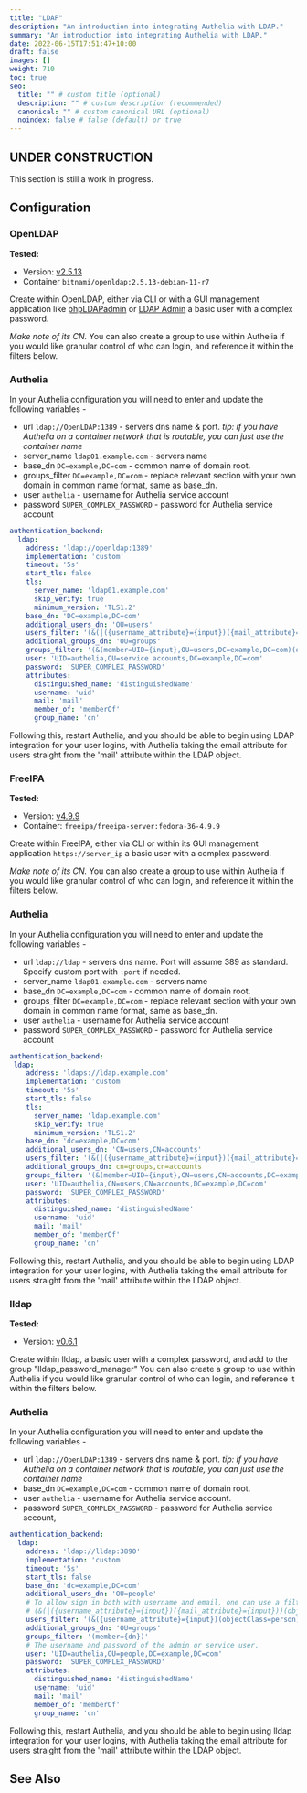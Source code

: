 ```yaml
---
title: "LDAP"
description: "An introduction into integrating Authelia with LDAP."
summary: "An introduction into integrating Authelia with LDAP."
date: 2022-06-15T17:51:47+10:00
draft: false
images: []
weight: 710
toc: true
seo:
  title: "" # custom title (optional)
  description: "" # custom description (recommended)
  canonical: "" # custom canonical URL (optional)
  noindex: false # false (default) or true
---
```


## UNDER CONSTRUCTION

This section is still a work in progress.

## Configuration

### OpenLDAP

**Tested:**
* Version: [v2.5.13](https://www.openldap.org/software/release/announce_lts.html)
* Container `bitnami/openldap:2.5.13-debian-11-r7`

Create within OpenLDAP, either via CLI or with a GUI management application like
[phpLDAPadmin](http://phpldapadmin.sourceforge.net/wiki/index.php/Main_Page) or [LDAP Admin](http://www.ldapadmin.org/)
a basic user with a complex password.

*Make note of its CN.* You can also create a group to use within Authelia if you would like granular control of who can
login, and reference it within the filters below.

### Authelia

In your Authelia configuration you will need to enter and update the following variables -
* url `ldap://OpenLDAP:1389` - servers dns name & port.
  *tip: if you have Authelia on a container network that is routable, you can just use the container name*
* server_name `ldap01.example.com` - servers name
* base_dn `DC=example,DC=com` - common name of domain root.
* groups_filter `DC=example,DC=com` - replace relevant section with your own domain in common name format, same as base_dn.
* user `authelia` - username for Authelia service account
* password `SUPER_COMPLEX_PASSWORD` - password for Authelia service account

```yaml {title="configuration.yml"}
authentication_backend:
  ldap:
    address: 'ldap://openldap:1389'
    implementation: 'custom'
    timeout: '5s'
    start_tls: false
    tls:
      server_name: 'ldap01.example.com'
      skip_verify: true
      minimum_version: 'TLS1.2'
    base_dn: 'DC=example,DC=com'
    additional_users_dn: 'OU=users'
    users_filter: '(&(|({username_attribute}={input})({mail_attribute}={input}))(objectClass=person))'
    additional_groups_dn: 'OU=groups'
    groups_filter: '(&(member=UID={input},OU=users,DC=example,DC=com)(objectClass=groupOfNames))'
    user: 'UID=authelia,OU=service accounts,DC=example,DC=com'
    password: 'SUPER_COMPLEX_PASSWORD'
    attributes:
      distinguished_name: 'distinguishedName'
      username: 'uid'
      mail: 'mail'
      member_of: 'memberOf'
      group_name: 'cn'
```
Following this, restart Authelia, and you should be able to begin using LDAP integration for your user logins, with
Authelia taking the email attribute for users straight from the 'mail' attribute within the LDAP object.

### FreeIPA

**Tested:**
* Version: [v4.9.9](https://www.freeipa.org/page/Releases/4.9.9)
* Container: `freeipa/freeipa-server:fedora-36-4.9.9`

Create within FreeIPA, either via CLI or within its GUI management application `https://server_ip` a basic user with a
complex password.

*Make note of its CN.* You can also create a group to use within Authelia if you would like granular control of who can
login, and reference it within the filters below.

### Authelia

In your Authelia configuration you will need to enter and update the following variables -
* url `ldap://ldap` - servers dns name. Port will assume 389 as standard. Specify custom port with `:port` if needed.
* server_name `ldap01.example.com` - servers name
* base_dn `DC=example,DC=com` - common name of domain root.
* groups_filter `DC=example,DC=com` - replace relevant section with your own domain in common name format, same as base_dn.
* user `authelia` - username for Authelia service account
* password `SUPER_COMPLEX_PASSWORD` - password for Authelia service account

```yaml {title="configuration.yml"}
authentication_backend:
 ldap:
    address: 'ldaps://ldap.example.com'
    implementation: 'custom'
    timeout: '5s'
    start_tls: false
    tls:
      server_name: 'ldap.example.com'
      skip_verify: true
      minimum_version: 'TLS1.2'
    base_dn: 'dc=example,DC=com'
    additional_users_dn: 'CN=users,CN=accounts'
    users_filter: '(&(|({username_attribute}={input})({mail_attribute}={input}))(objectClass=person))'
    additional_groups_dn: cn=groups,cn=accounts
    groups_filter: '(&(member=UID={input},CN=users,CN=accounts,DC=example,DC=com)(objectClass=groupOfNames))'
    user: 'UID=authelia,CN=users,CN=accounts,DC=example,DC=com'
    password: 'SUPER_COMPLEX_PASSWORD'
    attributes:
      distinguished_name: 'distinguishedName'
      username: 'uid'
      mail: 'mail'
      member_of: 'memberOf'
      group_name: 'cn'
```
Following this, restart Authelia, and you should be able to begin using LDAP integration for your user logins, with
Authelia taking the email attribute for users straight from the 'mail' attribute within the LDAP object.

### lldap

**Tested:**
* Version: [v0.6.1](https://github.com/lldap/lldap/releases/tag/v0.6.1)

Create within lldap, a basic user with a complex password, and add to the group "lldap_password_manager"
You can also create a group to use within Authelia if you would like granular control of who can login, and reference it
within the filters below.

### Authelia

In your Authelia configuration you will need to enter and update the following variables -
* url `ldap://OpenLDAP:1389` - servers dns name & port.
  *tip: if you have Authelia on a container network that is routable, you can just use the container name*
* base_dn `DC=example,DC=com` - common name of domain root.
* user `authelia` - username for Authelia service account.
* password `SUPER_COMPLEX_PASSWORD` - password for Authelia service account,

```yaml {title="configuration.yml"}
authentication_backend:
  ldap:
    address: 'ldap://lldap:3890'
    implementation: 'custom'
    timeout: '5s'
    start_tls: false
    base_dn: 'dc=example,DC=com'
    additional_users_dn: 'OU=people'
    # To allow sign in both with username and email, one can use a filter like
    # (&(|({username_attribute}={input})({mail_attribute}={input}))(objectClass=person))
    users_filter: '(&({username_attribute}={input})(objectClass=person))'
    additional_groups_dn: 'OU=groups'
    groups_filter: '(member={dn})'
    # The username and password of the admin or service user.
    user: 'UID=authelia,OU=people,DC=example,DC=com'
    password: 'SUPER_COMPLEX_PASSWORD'
    attributes:
      distinguished_name: 'distinguishedName'
      username: 'uid'
      mail: 'mail'
      member_of: 'memberOf'
      group_name: 'cn'
```
Following this, restart Authelia, and you should be able to begin using lldap integration for your user logins, with
Authelia taking the email attribute for users straight from the 'mail' attribute within the LDAP object.

## See Also

[Authelia]: https://www.authelia.com
[Bitnami OpenLDAP]: https://hub.docker.com/r/bitnami/openldap/
[FreeIPA]: https://www.freeipa.org/page/Main_Page
[lldap]: https://github.com/nitnelave/lldap
